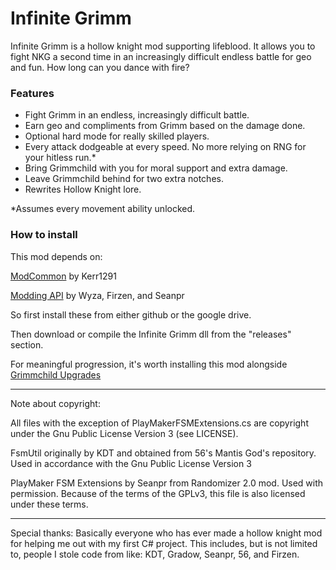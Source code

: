 # Infinite Grimm

Infinite Grimm is a hollow knight mod supporting lifeblood. It allows you to fight NKG a second time in an increasingly difficult endless battle for geo and fun. How long can you dance with fire?

### Features

* Fight Grimm in an endless, increasingly difficult battle.
* Earn geo and compliments from Grimm based on the damage done.
* Optional hard mode for really skilled players.
* Every attack dodgeable at every speed. No more relying on RNG for your hitless run.*
* Bring Grimmchild with you for moral support and extra damage.
* Leave Grimmchild behind for two extra notches.
* Rewrites Hollow Knight lore.


\*Assumes every movement ability unlocked.

### How to install

This mod depends on:

[ModCommon](https://github.com/Kerr1291/ModCommon) by Kerr1291

[Modding API](https://github.com/seanpr96/HollowKnight.Modding) by Wyza, Firzen, and Seanpr

So first install these from either github or the google drive.

Then download or compile the Infinite Grimm dll from the "releases" section.

For meaningful progression, it's worth installing this mod alongside [Grimmchild Upgrades](https://github.com/natis1/grimmchildupgrades)

---

Note about copyright:

All files with the exception of PlayMakerFSMExtensions.cs are copyright under the Gnu Public License Version 3 (see LICENSE).

FsmUtil originally by KDT and obtained from 56's Mantis God's repository. Used in accordance with the Gnu Public License Version 3

PlayMaker FSM Extensions by Seanpr from Randomizer 2.0 mod. Used with permission. Because of the terms of the GPLv3, this file is also licensed under these terms.

---

Special thanks: Basically everyone who has ever made a hollow knight mod for helping me out with my first C# project. This includes, but is not limited to, people I stole code from like: KDT, Gradow, Seanpr, 56, and Firzen.

